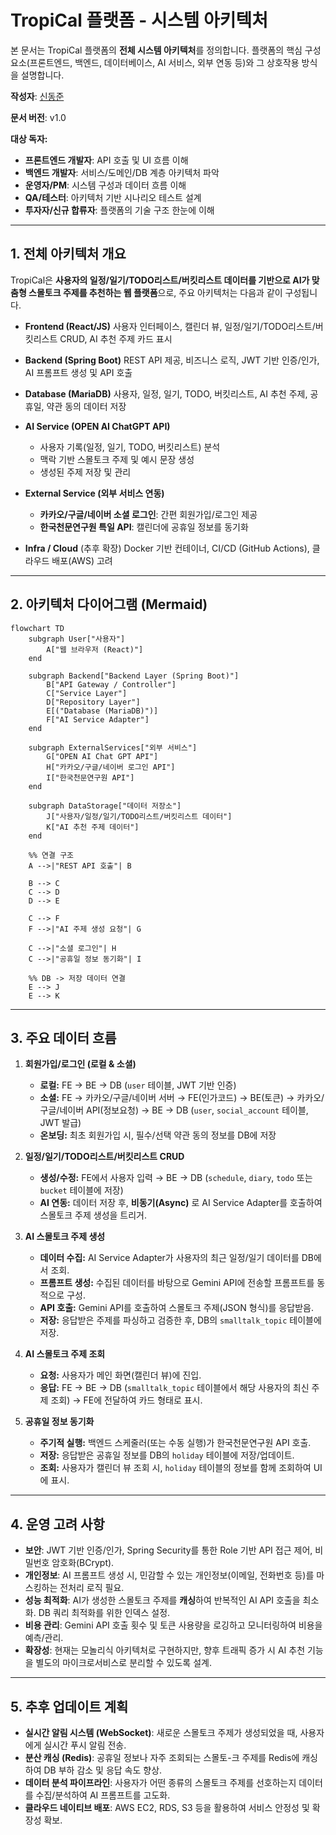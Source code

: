 # TropiCal 플랫폼 - 시스템 아키텍처

본 문서는 TropiCal 플랫폼의 **전체 시스템 아키텍처**를 정의합니다.
플랫폼의 핵심 구성 요소(프론트엔드, 백엔드, 데이터베이스, AI 서비스, 외부 연동 등)와 그 상호작용 방식을 설명합니다.

**작성자**: [신동준](https://github.com/sdj3959)

**문서 버전**: v1.0

**대상 독자:**

*   **프론트엔드 개발자**: API 호출 및 UI 흐름 이해
*   **백엔드 개발자**: 서비스/도메인/DB 계층 아키텍처 파악
*   **운영자/PM**: 시스템 구성과 데이터 흐름 이해
*   **QA/테스터**: 아키텍처 기반 시나리오 테스트 설계
*   **투자자/신규 합류자**: 플랫폼의 기술 구조 한눈에 이해

---

## 1. 전체 아키텍처 개요

TropiCal은 **사용자의 일정/일기/TODO리스트/버킷리스트 데이터를 기반으로 AI가 맞춤형 스몰토크 주제를 추천하는 웹 플랫폼**으로, 주요 아키텍처는 다음과 같이 구성됩니다.

*   **Frontend (React/JS)**
    사용자 인터페이스, 캘린더 뷰, 일정/일기/TODO리스트/버킷리스트 CRUD, AI 추천 주제 카드 표시

*   **Backend (Spring Boot)**
    REST API 제공, 비즈니스 로직, JWT 기반 인증/인가, AI 프롬프트 생성 및 API 호출

*   **Database (MariaDB)**
    사용자, 일정, 일기, TODO, 버킷리스트, AI 추천 주제, 공휴일, 약관 동의 데이터 저장

*   **AI Service (OPEN AI ChatGPT API)**
    *   사용자 기록(일정, 일기, TODO, 버킷리스트) 분석
    *   맥락 기반 스몰토크 주제 및 예시 문장 생성
    *   생성된 주제 저장 및 관리

*   **External Service (외부 서비스 연동)**
    *   **카카오/구글/네이버 소셜 로그인**: 간편 회원가입/로그인 제공
    *   **한국천문연구원 특일 API**: 캘린더에 공휴일 정보를 동기화

*   **Infra / Cloud** (추후 확장)
    Docker 기반 컨테이너, CI/CD (GitHub Actions), 클라우드 배포(AWS) 고려

---

## 2. 아키텍처 다이어그램 (Mermaid)

```mermaid
flowchart TD
    subgraph User["사용자"]
        A["웹 브라우저 (React)"]
    end

    subgraph Backend["Backend Layer (Spring Boot)"]
        B["API Gateway / Controller"]
        C["Service Layer"]
        D["Repository Layer"]
        E[("Database (MariaDB)")]
        F["AI Service Adapter"]
    end

    subgraph ExternalServices["외부 서비스"]
        G["OPEN AI Chat GPT API"]
        H["카카오/구글/네이버 로그인 API"]
        I["한국천문연구원 API"]
    end
    
    subgraph DataStorage["데이터 저장소"]
        J["사용자/일정/일기/TODO리스트/버킷리스트 데이터"]
        K["AI 추천 주제 데이터"]
    end

    %% 연결 구조
    A -->|"REST API 호출"| B
    
    B --> C
    C --> D
    D --> E
    
    C --> F
    F -->|"AI 주제 생성 요청"| G
    
    C -->|"소셜 로그인"| H
    C -->|"공휴일 정보 동기화"| I

    %% DB -> 저장 데이터 연결
    E --> J
    E --> K
```

---

## 3. 주요 데이터 흐름

1.  **회원가입/로그인 (로컬 & 소셜)**
    *   **로컬:** FE → BE → DB (`user` 테이블, JWT 기반 인증)
    *   **소셜:** FE → 카카오/구글/네이버 서버 → FE(인가코드) → BE(토큰) → 카카오/구글/네이버 API(정보요청) → BE → DB (`user`, `social_account` 테이블, JWT 발급)
    *   **온보딩:** 최초 회원가입 시, 필수/선택 약관 동의 정보를 DB에 저장

2.  **일정/일기/TODO리스트/버킷리스트 CRUD**
    *   **생성/수정:** FE에서 사용자 입력 → BE → DB (`schedule`, `diary`, `todo` 또는 `bucket` 테이블에 저장)
    *   **AI 연동:** 데이터 저장 후, **비동기(Async)** 로 AI Service Adapter를 호출하여 스몰토크 주제 생성을 트리거.

3.  **AI 스몰토크 주제 생성**
    *   **데이터 수집:** AI Service Adapter가 사용자의 최근 일정/일기 데이터를 DB에서 조회.
    *   **프롬프트 생성:** 수집된 데이터를 바탕으로 Gemini API에 전송할 프롬프트를 동적으로 구성.
    *   **API 호출:** Gemini API를 호출하여 스몰토크 주제(JSON 형식)를 응답받음.
    *   **저장:** 응답받은 주제를 파싱하고 검증한 후, DB의 `smalltalk_topic` 테이블에 저장.

4.  **AI 스몰토크 주제 조회**
    *   **요청:** 사용자가 메인 화면(캘린더 뷰)에 진입.
    *   **응답:** FE → BE → DB (`smalltalk_topic` 테이블에서 해당 사용자의 최신 주제 조회) → FE에 전달하여 카드 형태로 표시.

5.  **공휴일 정보 동기화**
    *   **주기적 실행:** 백엔드 스케줄러(또는 수동 실행)가 한국천문연구원 API 호출.
    *   **저장:** 응답받은 공휴일 정보를 DB의 `holiday` 테이블에 저장/업데이트.
    *   **조회:** 사용자가 캘린더 뷰 조회 시, `holiday` 테이블의 정보를 함께 조회하여 UI에 표시.

---

## 4. 운영 고려 사항

*   **보안**: JWT 기반 인증/인가, Spring Security를 통한 Role 기반 API 접근 제어, 비밀번호 암호화(BCrypt).
*   **개인정보**: AI 프롬프트 생성 시, 민감할 수 있는 개인정보(이메일, 전화번호 등)를 마스킹하는 전처리 로직 필요.
*   **성능 최적화**: AI가 생성한 스몰토크 주제를 **캐싱**하여 반복적인 AI API 호출을 최소화. DB 쿼리 최적화를 위한 인덱스 설정.
*   **비용 관리**: Gemini API 호출 횟수 및 토큰 사용량을 로깅하고 모니터링하여 비용을 예측/관리.
*   **확장성**: 현재는 모놀리식 아키텍처로 구현하지만, 향후 트래픽 증가 시 AI 추천 기능을 별도의 마이크로서비스로 분리할 수 있도록 설계.

---

## 5. 추후 업데이트 계획

*   **실시간 알림 시스템 (WebSocket)**: 새로운 스몰토크 주제가 생성되었을 때, 사용자에게 실시간 푸시 알림 전송.
*   **분산 캐싱 (Redis)**: 공휴일 정보나 자주 조회되는 스몰토-크 주제를 Redis에 캐싱하여 DB 부하 감소 및 응답 속도 향상.
*   **데이터 분석 파이프라인**: 사용자가 어떤 종류의 스몰토크 주제를 선호하는지 데이터를 수집/분석하여 AI 프롬프트를 고도화.
*   **클라우드 네이티브 배포**: AWS EC2, RDS, S3 등을 활용하여 서비스 안정성 및 확장성 확보.
